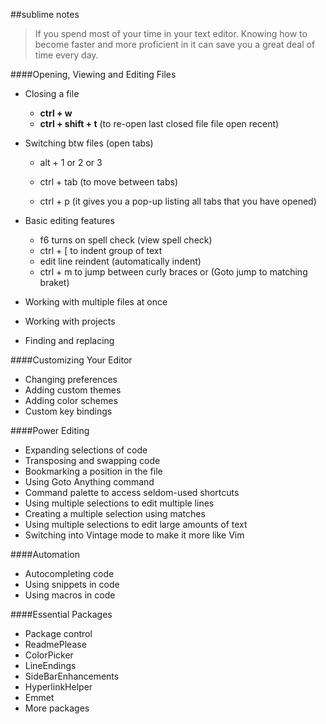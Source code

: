 ##sublime notes

>If you spend most of your time in your text editor. Knowing how to become faster and more proficient in it can save you a great deal of time every day.

####Opening, Viewing and Editing Files

* Closing a file
	*  **ctrl + w**          
	*  **ctrl + shift + t**  (to re-open last closed file file open recent)

* Switching btw files (open tabs)
	* alt + 1 or 2 or 3

	* ctrl + tab (to move between tabs)
	* ctrl + p  (it gives you a pop-up listing all tabs that you have opened)

* Basic editing features
	* f6 turns on spell check (view spell check)
	* ctrl + [  to indent group of text
	* edit line reindent (automatically indent)
	* ctrl + m  to jump between curly braces or (Goto jump to matching braket)

* Working with multiple files at once
* Working with projects
* Finding and replacing

####Customizing Your Editor

* Changing preferences
* Adding custom themes
* Adding color schemes
* Custom key bindings

####Power Editing

* Expanding selections of code
* Transposing and swapping code
* Bookmarking a position in the file
* Using Goto Anything command
* Command palette to access seldom-used shortcuts
* Using multiple selections to edit multiple lines
* Creating a multiple selection using matches
* Using multiple selections to edit large amounts of text
* Switching into Vintage mode to make it more like Vim

####Automation

* Autocompleting code
* Using snippets in code
* Using macros in code

####Essential Packages

* Package control
* ReadmePlease
* ColorPicker
* LineEndings
* SideBarEnhancements
* HyperlinkHelper
* Emmet
* More packages
